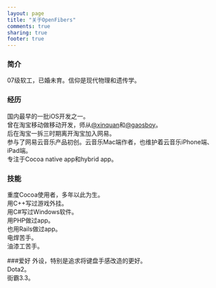 ```yaml
---
layout: page
title: "关于OpenFibers"
comments: true
sharing: true
footer: true
---
```


### 简介
07级软工，已婚未育。信仰是现代物理和遗传学。  

### 经历
国内最早的一批iOS开发之一。  
曾在淘宝移动做移动开发，师从[@xinquan](http://weibo.com/xinquan)和[@gaosboy](http://weibo.com/jiajungao)。  
后在淘宝一拆三时期离开淘宝加入网易。  
参与了网易云音乐产品初创。云音乐Mac端作者，也维护着云音乐iPhone端、iPad端。  
专注于Cocoa native app和hybrid app。  

### 技能
重度Cocoa使用者，多年以此为生。  
用C++写过游戏外挂。  
用C#写过Windows软件。  
用PHP做过app。  
也用Rails做过app。  
电焊苦手。  
油漆工苦手。  

###爱好
外设，特别是追求将键盘手感改造的更好。  
Dota2。  
街霸3.3。  
